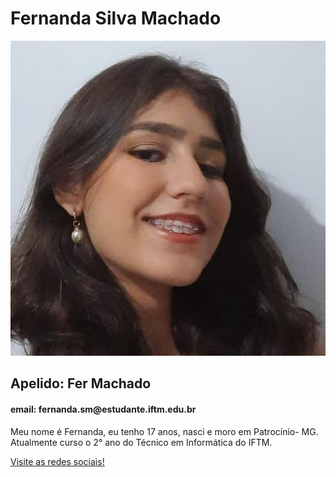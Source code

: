 <!DOCTYPE html>
<html>
<head>
<title>Fernanda Machado</title>
</head>
<body>

<h1>Fernanda Silva Machado</h1>
<img src="foto.jpg" alt="Foto da desenvolvedora do site"/>
     
<h2> Apelido: Fer Machado</h2>
<h4>email: fernanda.sm@estudante.iftm.edu.br</h4>
<p>Meu nome é Fernanda, eu tenho 17 anos, nasci e moro em Patrocínio- MG. Atualmente curso o 2° ano do Técnico em Informática do IFTM.</p>
<a target=blank href="https://www.instagram.com/fernanda.silva.machado?igsh=MXBjZTR1YmdtNWxhYg=="> Visite as redes sociais!</a>
</body>
</html>
